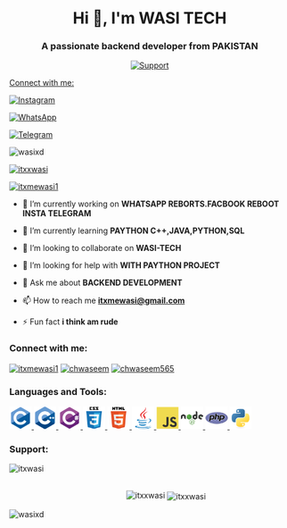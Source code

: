 <h1 align="center">Hi 👋, I'm WASI TECH</h1>
<h3 align="center">A passionate backend developer from PAKISTAN</h3>
<p align="center">
  <a href="https://chat.whatsapp.com/IcqWhTW0vgw4A4N1IPA03J">
    <img alt=Support height="350" src="https://i.imgur.com/VLOJi4f.jpg"> 
    </p 
    
### Connect with me:
[![Instagram](https://img.shields.io/badge/Instagram-%23E4405F.svg?&style=for-the-badge&logo=instagram&logoColor=white)](https://www.instagram.com/chwaseem565/)

[![WhatsApp](https://img.shields.io/badge/WhatsApp-%25C2%25A7.2B%25F0%259F%2598%2582-%2300E676.svg?&style=for-the-badge&logo=whatsapp&logoColor=white)](https://api.whatsapp.com/send?phone=923192173398)

[![Telegram](https://img.shields.io/badge/Telegram-%232CA5E0.svg?&style=for-the-badge&logo=telegram&logoColor=white)](https://t.me/itxwasi)
<p align="left"> <img src="https://komarev.com/ghpvc/?username=itxxwasi&label=Profile%20views&color=0e75b6&style=flat" alt="wasixd" /> </p>

<p align="left"> <a href="https://github.com/ryo-ma/github-profile-trophy"><img src="https://github-profile-trophy.vercel.app/?username=itxxwasi" alt="itxxwasi" /></a> </p>

<p align="left"> <a href="https://twitter.com/itxmewasi1" target="blank"><img src="https://img.shields.io/twitter/follow/itxmewasi1?logo=twitter&style=for-the-badge" alt="itxmewasi1" /></a> </p>

- 🔭 I’m currently working on **WHATSAPP REBORTS.FACBOOK REBOOT INSTA TELEGRAM**

- 🌱 I’m currently learning **PAYTHON C++,JAVA,PYTHON,SQL**

- 👯 I’m looking to collaborate on **WASI-TECH**

- 🤝 I’m looking for help with **WITH PAYTHON PROJECT**

- 💬 Ask me about **BACKEND DEVELOPMENT**

- 📫 How to reach me **itxmewasi@gmail.com**

- ⚡ Fun fact **i think am rude**

<h3 align="left">Connect with me:</h3>
<p align="left">
<a href="https://twitter.com/itxmewasi1" target="blank"><img align="center" src="https://raw.githubusercontent.com/rahuldkjain/github-profile-readme-generator/master/src/images/icons/Social/twitter.svg" alt="itxmewasi1" height="30" width="40" /></a>
<a href="https://web.facebook.com/chwaseem11bc" target="blank"><img align="center" src="https://raw.githubusercontent.com/rahuldkjain/github-profile-readme-generator/master/src/images/icons/Social/facebook.svg" alt="chwaseem" height="30" width="40" /></a>
<a href="https://instagram.com/chwaseem565" target="blank"><img align="center" src="https://raw.githubusercontent.com/rahuldkjain/github-profile-readme-generator/master/src/images/icons/Social/instagram.svg" alt="chwaseem565" height="30" width="40" /></a>
</p>

<h3 align="left">Languages and Tools:</h3>
<p align="left"> <a href="https://www.cprogramming.com/" target="_blank" rel="noreferrer"> <img src="https://raw.githubusercontent.com/devicons/devicon/master/icons/c/c-original.svg" alt="c" width="40" height="40"/> </a> <a href="https://www.w3schools.com/cpp/" target="_blank" rel="noreferrer"> <img src="https://raw.githubusercontent.com/devicons/devicon/master/icons/cplusplus/cplusplus-original.svg" alt="cplusplus" width="40" height="40"/> </a> <a href="https://www.w3schools.com/cs/" target="_blank" rel="noreferrer"> <img src="https://raw.githubusercontent.com/devicons/devicon/master/icons/csharp/csharp-original.svg" alt="csharp" width="40" height="40"/> </a> <a href="https://www.w3schools.com/css/" target="_blank" rel="noreferrer"> <img src="https://raw.githubusercontent.com/devicons/devicon/master/icons/css3/css3-original-wordmark.svg" alt="css3" width="40" height="40"/> </a> <a href="https://www.w3.org/html/" target="_blank" rel="noreferrer"> <img src="https://raw.githubusercontent.com/devicons/devicon/master/icons/html5/html5-original-wordmark.svg" alt="html5" width="40" height="40"/> </a> <a href="https://www.java.com" target="_blank" rel="noreferrer"> <img src="https://raw.githubusercontent.com/devicons/devicon/master/icons/java/java-original.svg" alt="java" width="40" height="40"/> </a> <a href="https://developer.mozilla.org/en-US/docs/Web/JavaScript" target="_blank" rel="noreferrer"> <img src="https://raw.githubusercontent.com/devicons/devicon/master/icons/javascript/javascript-original.svg" alt="javascript" width="40" height="40"/> </a> <a href="https://nodejs.org" target="_blank" rel="noreferrer"> <img src="https://raw.githubusercontent.com/devicons/devicon/master/icons/nodejs/nodejs-original-wordmark.svg" alt="nodejs" width="40" height="40"/> </a> <a href="https://www.php.net" target="_blank" rel="noreferrer"> <img src="https://raw.githubusercontent.com/devicons/devicon/master/icons/php/php-original.svg" alt="php" width="40" height="40"/> </a> <a href="https://www.python.org" target="_blank" rel="noreferrer"> <img src="https://raw.githubusercontent.com/devicons/devicon/master/icons/python/python-original.svg" alt="python" width="40" height="40"/> </a> </p>

<h3 align="left">Support:</h3>
<p><a href="https://www.buymeacoffee.com/itxwasi"> <img align="left" src="https://cdn.buymeacoffee.com/buttons/v2/default-yellow.png" height="50" width="210" alt="itxwasi" /></a></p><br><br>

<p><img align="left" src="https://github-readme-stats.vercel.app/api/top-langs?username=wasixd&show_icons=true&locale=en&layout=compact" alt="itxxwasi" /></p>

<p>&nbsp;<img align="center" src="https://github-readme-stats.vercel.app/api?username=wasixd&show_icons=true&locale=en" alt="itxxwasi" /></p>

<p><img align="center" src="https://github-readme-streak-stats.herokuapp.com/?user=wasixd&" alt="wasixd" /></p>
